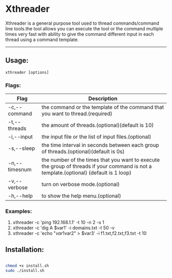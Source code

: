 # Xthreader

Xthreader is a general purpose tool used to thread commands/command line tools.the tool allows you can execute the tool or the command multiple times very fast with ability to give the command different input in each thread using a command template.


___



## Usage:

```
xthreader [options]
```

### Flags:

| Flag       |  Description  |
------|------|
  -c,--command    |   the command or the template of the command that you want to thread.(required) |  
  -t,--threads    |   the amount of threads.(optional)(default is 10) |
  -i,--input      |   the input file or the list of input files.(optional) | 
  -s,--sleep      |   the time interval in seconds between each group of threads.(optional)(default is 0s)  |
  -n,--timesnum   |    the number of the times that you want to execute the group of threads if your command is not a template.(optional) (default is 1 loop)|
  -v,--verbose    |  turn on verbose mode.(optional)|
  -h,--help       |  to show the help menu.(optional) |


### Examples:

1. xthreader -c 'ping 192.168.1.1' -t 10 -n 2 -s 1
1. xthreader -c 'dig A $var1' -i domains.txt -t 50 -v
1. xthreader -c 'echo "$var1$var2" > $var3' -i f1.txt,f2.txt,f3.txt -t 10




## Installation:

```bash

chmod +x install.sh
sudo ./install.sh

```
